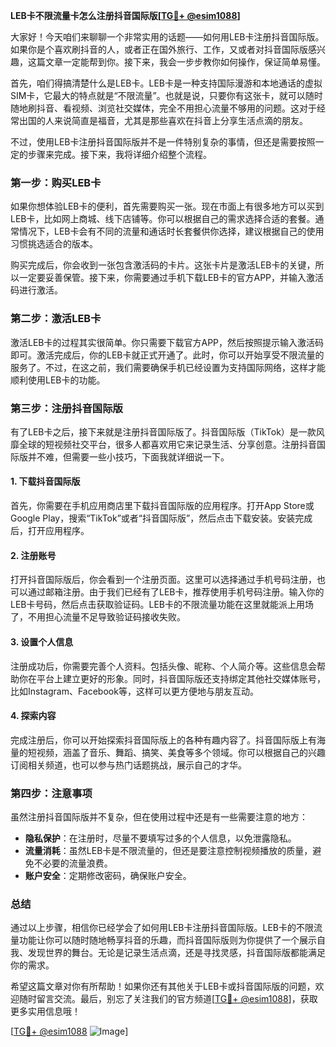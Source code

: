 **LEB卡不限流量卡怎么注册抖音国际版[[TG💪+ @esim1088](https://t.me/s/esim1088)]**

大家好！今天咱们来聊聊一个非常实用的话题——如何用LEB卡注册抖音国际版。如果你是个喜欢刷抖音的人，或者正在国外旅行、工作，又或者对抖音国际版感兴趣，这篇文章一定能帮到你。接下来，我会一步步教你如何操作，保证简单易懂。

首先，咱们得搞清楚什么是LEB卡。LEB卡是一种支持国际漫游和本地通话的虚拟SIM卡，它最大的特点就是“不限流量”。也就是说，只要你有这张卡，就可以随时随地刷抖音、看视频、浏览社交媒体，完全不用担心流量不够用的问题。这对于经常出国的人来说简直是福音，尤其是那些喜欢在抖音上分享生活点滴的朋友。

不过，使用LEB卡注册抖音国际版并不是一件特别复杂的事情，但还是需要按照一定的步骤来完成。接下来，我将详细介绍整个流程。

### 第一步：购买LEB卡

如果你想体验LEB卡的便利，首先需要购买一张。现在市面上有很多地方可以买到LEB卡，比如网上商城、线下店铺等。你可以根据自己的需求选择合适的套餐。通常情况下，LEB卡会有不同的流量和通话时长套餐供你选择，建议根据自己的使用习惯挑选适合的版本。

购买完成后，你会收到一张包含激活码的卡片。这张卡片是激活LEB卡的关键，所以一定要妥善保管。接下来，你需要通过手机下载LEB卡的官方APP，并输入激活码进行激活。

### 第二步：激活LEB卡

激活LEB卡的过程其实很简单。你只需要下载官方APP，然后按照提示输入激活码即可。激活完成后，你的LEB卡就正式开通了。此时，你可以开始享受不限流量的服务了。不过，在这之前，我们需要确保手机已经设置为支持国际网络，这样才能顺利使用LEB卡的功能。

### 第三步：注册抖音国际版

有了LEB卡之后，接下来就是注册抖音国际版了。抖音国际版（TikTok）是一款风靡全球的短视频社交平台，很多人都喜欢用它来记录生活、分享创意。注册抖音国际版并不难，但需要一些小技巧，下面我就详细说一下。

#### 1. 下载抖音国际版

首先，你需要在手机应用商店里下载抖音国际版的应用程序。打开App Store或Google Play，搜索“TikTok”或者“抖音国际版”，然后点击下载安装。安装完成后，打开应用程序。

#### 2. 注册账号

打开抖音国际版后，你会看到一个注册页面。这里可以选择通过手机号码注册，也可以通过邮箱注册。由于我们已经有了LEB卡，推荐使用手机号码注册。输入你的LEB卡号码，然后点击获取验证码。LEB卡的不限流量功能在这里就能派上用场了，不用担心流量不足导致验证码接收失败。

#### 3. 设置个人信息

注册成功后，你需要完善个人资料。包括头像、昵称、个人简介等。这些信息会帮助你在平台上建立更好的形象。同时，抖音国际版还支持绑定其他社交媒体账号，比如Instagram、Facebook等，这样可以更方便地与朋友互动。

#### 4. 探索内容

完成注册后，你可以开始探索抖音国际版上的各种有趣内容了。抖音国际版上有海量的短视频，涵盖了音乐、舞蹈、搞笑、美食等多个领域。你可以根据自己的兴趣订阅相关频道，也可以参与热门话题挑战，展示自己的才华。

### 第四步：注意事项

虽然注册抖音国际版并不复杂，但在使用过程中还是有一些需要注意的地方：

- **隐私保护**：在注册时，尽量不要填写过多的个人信息，以免泄露隐私。
- **流量消耗**：虽然LEB卡是不限流量的，但还是要注意控制视频播放的质量，避免不必要的流量浪费。
- **账户安全**：定期修改密码，确保账户安全。

### 总结

通过以上步骤，相信你已经学会了如何用LEB卡注册抖音国际版。LEB卡的不限流量功能让你可以随时随地畅享抖音的乐趣，而抖音国际版则为你提供了一个展示自我、发现世界的舞台。无论是记录生活点滴，还是寻找灵感，抖音国际版都能满足你的需求。

希望这篇文章对你有所帮助！如果你还有其他关于LEB卡或抖音国际版的问题，欢迎随时留言交流。最后，别忘了关注我们的官方频道[[TG💪+ @esim1088](https://t.me/s/esim1088)]，获取更多实用信息哦！

[[TG💪+ @esim1088](https://t.me/s/esim1088) ![Image](https://i.postimg.cc/4NQfJmqS/Snipaste-2025-05-13-00-14-12.png)]